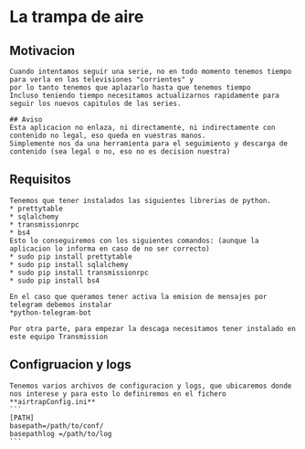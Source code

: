 # La trampa de aire

## Motivacion
    Cuando intentamos seguir una serie, no en todo momento tenemos tiempo para verla en las televisiones "corrientes" y 
    por lo tanto tenemos que aplazarlo hasta que tenemos tiempo
    Incluso teniendo tiempo necesitamos actualizarnos rapidamente para seguir los nuevos capitulos de las series.
    
    ## Aviso
    Esta aplicacion no enlaza, ni directamente, ni indirectamente con contenido no legal, eso queda en vuestras manos.
    Simplemente nos da una herramienta para el seguimiento y descarga de contenido (sea legal o no, eso no es decision nuestra)
    
## Requisitos
    
    Tenemos que tener instalados las siguientes librerias de python.
    * prettytable
    * sqlalchemy
    * transmissionrpc
    * bs4
    Esto lo conseguiremos con los siguientes comandos: (aunque la aplicacion lo informa en caso de no ser correcto)
    * sudo pip install prettytable
    * sudo pip install sqlalchemy
    * sudo pip install transmissionrpc
    * sudo pip install bs4
    
    En el caso que queramos tener activa la emision de mensajes por telegram debemos instalar
    *python-telegram-bot
    
    Por otra parte, para empezar la descaga necesitamos tener instalado en este equipo Transmission

## Configruacion y logs
    
    Tenemos varios archivos de configuracion y logs, que ubicaremos donde nos interese y para esto lo definiremos en el fichero **airtrapConfig.ini**
    ```
    [PATH]
    basepath=/path/to/conf/
    basepathlog =/path/to/log
    ```
    
        
